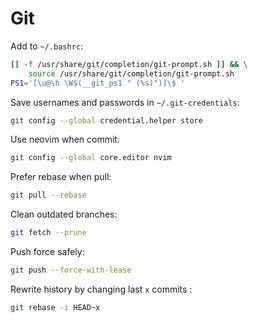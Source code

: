 # Git

Add to `~/.bashrc`:

```bash
[[ -f /usr/share/git/completion/git-prompt.sh ]] && \
    source /usr/share/git/completion/git-prompt.sh
PS1='[\u@\h \W$(__git_ps1 " (%s)")]\$ '
```

Save usernames and passwords in `~/.git-credentials`:

```sh
git config --global credential.helper store
```

Use neovim when commit:

```sh
git config --global core.editor nvim
```

Prefer rebase when pull:

```sh
git pull --rebase
```

Clean outdated branches:

```sh
git fetch --prune
```

Push force safely:

```sh
git push --force-with-lease
```

Rewrite history by changing last `x` commits :

```sh
git rebase -i HEAD~x
```
